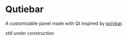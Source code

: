 # Qutiebar
A customizable panel made with Qt inspired by [polybar](https://github.com/jaagr/polybar).

*still under construction*
